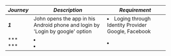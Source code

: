 


|  ***Journey*** |  ***Description*** | ***Requirement*** | 
|---|---|---|
|  ***1*** |  John opens the app in his Android phone and login by 'Login by google' option | <li>Loging through Identity Provider Google, Facebook</li> | 
| *** ***  |  <li>  <li> | <li></li> |
